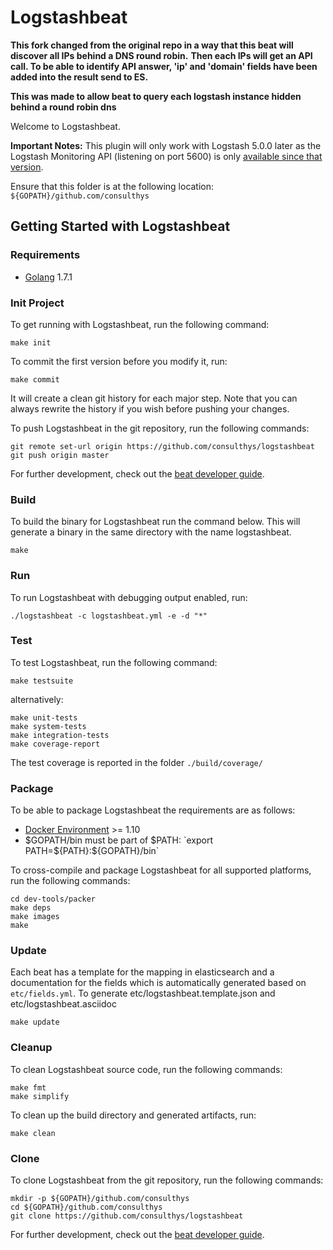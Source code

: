# Logstashbeat

**This fork changed from the original repo in a way that this beat will discover all IPs behind a DNS round robin.**
**Then each IPs will get an API call. To be able to identify API answer, 'ip' and 'domain' fields have been added into the result send to ES.**

**This was made to allow beat to query each logstash instance hidden behind a round robin dns**


Welcome to Logstashbeat.

**Important Notes:** 
This plugin will only work with Logstash 5.0.0 later as the Logstash Monitoring API (listening on port 5600) is only [available since that version](https://www.elastic.co/guide/en/logstash/5.0/alpha1.html).

Ensure that this folder is at the following location:
`${GOPATH}/github.com/consulthys`

## Getting Started with Logstashbeat

### Requirements

* [Golang](https://golang.org/dl/) 1.7.1

### Init Project
To get running with Logstashbeat, run the following command:

```
make init
```

To commit the first version before you modify it, run:

```
make commit
```

It will create a clean git history for each major step. Note that you can always rewrite the history if you wish before pushing your changes.

To push Logstashbeat in the git repository, run the following commands:

```
git remote set-url origin https://github.com/consulthys/logstashbeat
git push origin master
```

For further development, check out the [beat developer guide](https://www.elastic.co/guide/en/beats/libbeat/current/new-beat.html).

### Build

To build the binary for Logstashbeat run the command below. This will generate a binary
in the same directory with the name logstashbeat.

```
make
```


### Run

To run Logstashbeat with debugging output enabled, run:

```
./logstashbeat -c logstashbeat.yml -e -d "*"
```


### Test

To test Logstashbeat, run the following command:

```
make testsuite
```

alternatively:
```
make unit-tests
make system-tests
make integration-tests
make coverage-report
```

The test coverage is reported in the folder `./build/coverage/`


### Package

To be able to package Logstashbeat the requirements are as follows:

 * [Docker Environment](https://docs.docker.com/engine/installation/) >= 1.10
 * $GOPATH/bin must be part of $PATH: `export PATH=${PATH}:${GOPATH}/bin`

To cross-compile and package Logstashbeat for all supported platforms, run the following commands:

```
cd dev-tools/packer
make deps
make images
make
```

### Update

Each beat has a template for the mapping in elasticsearch and a documentation for the fields
which is automatically generated based on `etc/fields.yml`.
To generate etc/logstashbeat.template.json and etc/logstashbeat.asciidoc

```
make update
```


### Cleanup

To clean  Logstashbeat source code, run the following commands:

```
make fmt
make simplify
```

To clean up the build directory and generated artifacts, run:

```
make clean
```


### Clone

To clone Logstashbeat from the git repository, run the following commands:

```
mkdir -p ${GOPATH}/github.com/consulthys
cd ${GOPATH}/github.com/consulthys
git clone https://github.com/consulthys/logstashbeat
```


For further development, check out the [beat developer guide](https://www.elastic.co/guide/en/beats/libbeat/current/new-beat.html).
